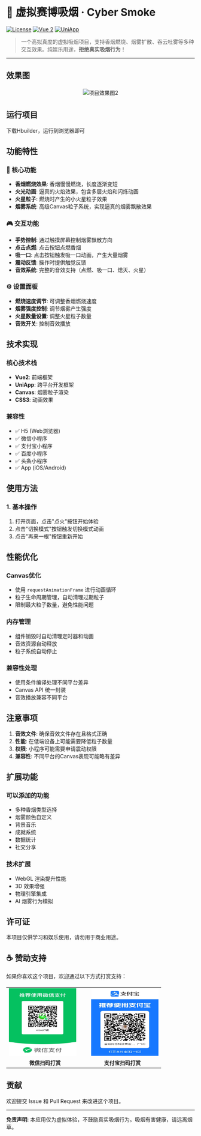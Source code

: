 # 🧪 虚拟赛博吸烟 · Cyber Smoke

[![License](https://img.shields.io/badge/license-MIT-blue.svg)](./LICENSE)
[![Vue 2](https://img.shields.io/badge/Vue-2.x-brightgreen.svg)](https://vuejs.org/)
[![UniApp](https://img.shields.io/badge/UniApp-H5%20%7C%20小程序%20%7C%20APP-orange.svg)](https://uniapp.dcloud.io/)

> 一个高拟真度的虚拟吸烟项目，支持香烟燃烧、烟雾扩散、吞云吐雾等多种交互效果。纯娱乐用途，**拒绝真实吸烟行为**！

---

## 效果图

<p align="center">
  <img src="https://img.alicdn.com/imgextra/i1/2200676927379/O1CN01VKbL6l24NddXyKxFZ_!!2200676927379.png" alt="项目效果图2" width="200" style="max-width: 100%; margin: 4px;" />
</p>



## 运行项目
下载Hbuilder，运行到浏览器即可

## 功能特性

### 🚬 核心功能
- **香烟燃烧效果**: 香烟慢慢燃烧，长度逐渐变短
- **火光动画**: 逼真的火焰效果，包含多层火焰和闪烁动画
- **火星粒子**: 燃烧时产生的小火星粒子效果
- **烟雾系统**: 高级Canvas粒子系统，实现逼真的烟雾飘散效果

### 🎮 交互功能
- **手势控制**: 通过触摸屏幕控制烟雾飘散方向
- **点击点燃**: 点击按钮点燃香烟
- **吸一口**: 点击按钮触发吸一口动画，产生大量烟雾
- **震动反馈**: 操作时提供触觉反馈
- **音效系统**: 完整的音效支持（点燃、吸一口、熄灭、火星）

### ⚙️ 设置面板
- **燃烧速度调节**: 可调整香烟燃烧速度
- **烟雾强度控制**: 调节烟雾产生强度
- **火星数量设置**: 调整火星粒子数量
- **音效开关**: 控制音效播放

## 技术实现

### 核心技术栈
- **Vue2**: 前端框架
- **UniApp**: 跨平台开发框架
- **Canvas**: 烟雾粒子渲染
- **CSS3**: 动画效果

### 兼容性
- ✅ H5 (Web浏览器)
- ✅ 微信小程序
- ✅ 支付宝小程序
- ✅ 百度小程序
- ✅ 头条小程序
- ✅ App (iOS/Android)


## 使用方法

### 1. 基本操作
1. 打开页面，点击"点火"按钮开始体验
3. 点击"切换模式"按钮触发切换模式动画
4. 点击"再来一根"按钮重新开始


## 性能优化

### Canvas优化
- 使用 `requestAnimationFrame` 进行动画循环
- 粒子生命周期管理，自动清理过期粒子
- 限制最大粒子数量，避免性能问题

### 内存管理
- 组件销毁时自动清理定时器和动画
- 音效资源自动释放
- 粒子系统自动停止

### 兼容性处理
- 使用条件编译处理不同平台差异
- Canvas API 统一封装
- 音效播放兼容不同平台


## 注意事项

1. **音效文件**: 确保音效文件存在且格式正确
2. **性能**: 在低端设备上可能需要降低粒子数量
3. **权限**: 小程序可能需要申请震动权限
4. **兼容性**: 不同平台的Canvas表现可能略有差异

## 扩展功能

### 可以添加的功能
- 多种香烟类型选择
- 烟雾颜色自定义
- 背景音乐
- 成就系统
- 数据统计
- 社交分享

### 技术扩展
- WebGL 渲染提升性能
- 3D 效果增强
- 物理引擎集成
- AI 烟雾行为模拟

## 许可证

本项目仅供学习和娱乐使用，请勿用于商业用途。

## ☕ 赞助支持
如果你喜欢这个项目，欢迎通过以下方式打赏支持：

<table align="center" style="border-collapse: collapse; margin-top: 20px;">
  <tr>
    <td align="center" style="padding-right: 20px;">
      <img src="./static/donate-wechat.jpg" width="180" height="180" />
    </td>
    <td align="center" style="padding-left: 20px;">
      <img src="./static/donate-alipay.jpg" width="180" height="180" />
    </td>
  </tr>
  <tr>
    <td align="center"><strong>微信扫码打赏</strong></td>
    <td align="center"><strong>支付宝扫码打赏</strong></td>
  </tr>
</table>



## 贡献

欢迎提交 Issue 和 Pull Request 来改进这个项目。

---

**免责声明**: 本应用仅为虚拟体验，不鼓励真实吸烟行为。吸烟有害健康，请远离烟草。 
